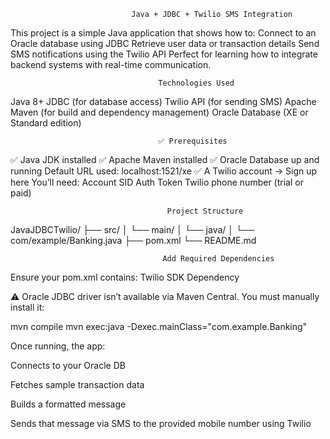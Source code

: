 
                               Java + JDBC + Twilio SMS Integration
This project is a simple Java application that shows how to:
  Connect to an Oracle database using JDBC
  Retrieve user data or transaction details
  Send SMS notifications using the Twilio API
Perfect for learning how to integrate backend systems with real-time communication.


                                     Technologies Used
Java 8+
JDBC (for database access)
Twilio API (for sending SMS)
Apache Maven (for build and dependency management)
Oracle Database (XE or Standard edition)

                                     ✅ Prerequisites

✅ Java JDK installed 
✅ Apache Maven installed 
✅ Oracle Database up and running
Default URL used: localhost:1521/xe
✅ A Twilio account → Sign up here
You’ll need:
Account SID
Auth Token
Twilio phone number (trial or paid)
 
                                       Project Structure
JavaJDBCTwilio/
├── src/
│   └── main/
│       └── java/
│           └── com/example/Banking.java
├── pom.xml
└── README.md


                                      Add Required Dependencies
Ensure your pom.xml contains:
  Twilio SDK Dependency
  




⚠️ Oracle JDBC driver isn’t available via Maven Central. You must manually install it:

mvn compile
mvn exec:java -Dexec.mainClass="com.example.Banking"



Once running, the app:

Connects to your Oracle DB

Fetches sample transaction data

Builds a formatted message

Sends that message via SMS to the provided mobile number using Twilio



